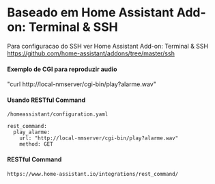 # Baseado em Home Assistant Add-on: Terminal & SSH

  Para configuracao do SSH ver Home Assistant Add-on: Terminal & SSH
  https://github.com/home-assistant/addons/tree/master/ssh


#### Exemplo de CGI para reproduzir audio

  "curl http://local-nmserver/cgi-bin/play?alarme.wav"

#### Usando RESTful Command

    /homeassistant/configuration.yaml

    rest_command:
      play_alarme:
        url: "http://local-nmserver/cgi-bin/play?alarme.wav"
        method: GET

#### RESTful Command

    https://www.home-assistant.io/integrations/rest_command/
